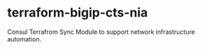 # terraform-bigip-cts-nia
Consul Terrafrom Sync Module to support network infrastructure automation.
